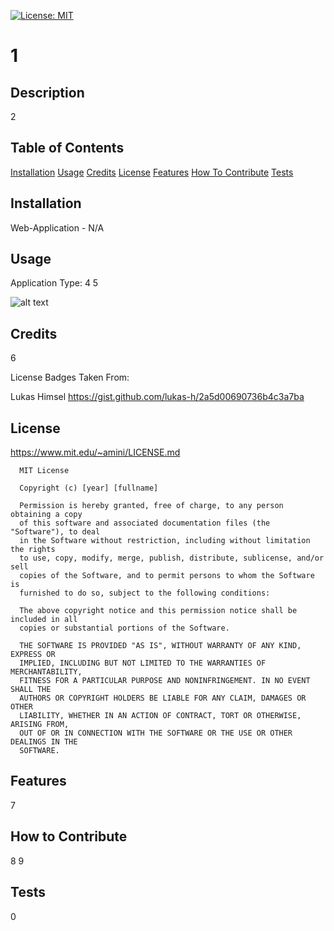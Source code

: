 
  [![License: MIT](https://img.shields.io/badge/License-MIT-yellow.svg)](https://opensource.org/licenses/MIT)
  # 1

  ## Description
  2

  ## Table of Contents 
  [Installation](#Installation)  [Usage](#Usage)  [Credits](#Credits)  [License](#License)  [Features](#Features)  [How To Contribute](#How-To-Contribute)  [Tests](#Tests)
  ## Installation
  Web-Application - N/A
  
  ## Usage
  
  Application Type: 4
  5
  
  ![alt text](assets/images/screenshot.png)
  
  ## Credits
  
  6

  License Badges Taken From:

  Lukas Himsel
  https://gist.github.com/lukas-h/2a5d00690736b4c3a7ba
  
  ## License
  
  https://www.mit.edu/~amini/LICENSE.md
  
  
      MIT License

      Copyright (c) [year] [fullname]
      
      Permission is hereby granted, free of charge, to any person obtaining a copy
      of this software and associated documentation files (the "Software"), to deal
      in the Software without restriction, including without limitation the rights
      to use, copy, modify, merge, publish, distribute, sublicense, and/or sell
      copies of the Software, and to permit persons to whom the Software is
      furnished to do so, subject to the following conditions:
      
      The above copyright notice and this permission notice shall be included in all
      copies or substantial portions of the Software.
      
      THE SOFTWARE IS PROVIDED "AS IS", WITHOUT WARRANTY OF ANY KIND, EXPRESS OR
      IMPLIED, INCLUDING BUT NOT LIMITED TO THE WARRANTIES OF MERCHANTABILITY,
      FITNESS FOR A PARTICULAR PURPOSE AND NONINFRINGEMENT. IN NO EVENT SHALL THE
      AUTHORS OR COPYRIGHT HOLDERS BE LIABLE FOR ANY CLAIM, DAMAGES OR OTHER
      LIABILITY, WHETHER IN AN ACTION OF CONTRACT, TORT OR OTHERWISE, ARISING FROM,
      OUT OF OR IN CONNECTION WITH THE SOFTWARE OR THE USE OR OTHER DEALINGS IN THE
      SOFTWARE.

  
  ## Features
  
  7
  
  ## How to Contribute

  8
  9
  
  ## Tests
  
  0
